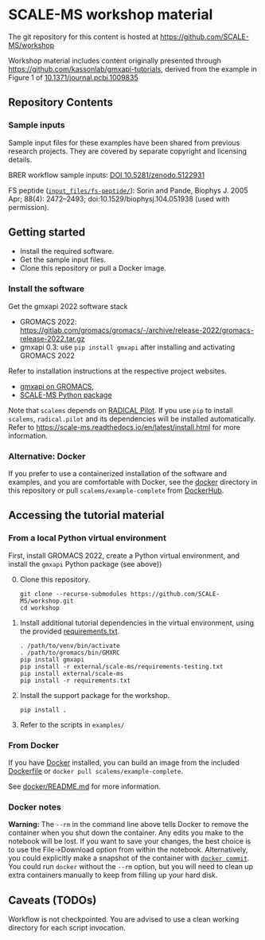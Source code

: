 # SCALE-MS workshop material

The git repository for this content is hosted at 
https://github.com/SCALE-MS/workshop

Workshop material includes content originally presented through
https://github.com/kassonlab/gmxapi-tutorials,
derived from the example in Figure 1 of [10.1371/journal.pcbi.1009835](https://dx.plos.org/10.1371/journal.pcbi.1009835)

## Repository Contents

### Sample inputs

Sample input files for these examples have been shared from previous research projects. They are covered by separate copyright and licensing details.

BRER workflow sample inputs: [DOI 10.5281/zenodo.5122931](https://zenodo.org/record/5122931)

FS peptide ([`input_files/fs-peptide/`](input_files/fs-peptide/)):
Sorin and Pande, Biophys J. 2005 Apr; 88(4): 2472–2493; doi:10.1529/biophysj.104.051938 (used with permission).

## Getting started

* Install the required software.
* Get the sample input files.
* Clone this repository or pull a Docker image.

### Install the software

Get the gmxapi 2022 software stack

* GROMACS 2022: https://gitlab.com/gromacs/gromacs/-/archive/release-2022/gromacs-release-2022.tar.gz
* gmxapi 0.3: use `pip install gmxapi` after installing and activating GROMACS 2022

Refer to installation instructions at the respective project websites.
* [gmxapi on GROMACS](https://manual.gromacs.org/current/gmxapi/userguide/install.html), 
* [SCALE-MS Python package](https://scale-ms.readthedocs.io/en/latest/install.html)

Note that `scalems` depends on [RADICAL Pilot](https://radicalpilot.readthedocs.io/en/stable/).
If you use `pip` to install `scalems`, `radical.pilot` and its dependencies will be installed automatically.
Refer to https://scale-ms.readthedocs.io/en/latest/install.html for more information.

### Alternative: Docker

If you prefer to use a containerized installation of the software and examples,
and you are comfortable with Docker,
see the [docker](docker) directory in this repository
or pull `scalems/example-complete` from
[DockerHub](https://hub.docker.com/r/scalems/example-complete).

## Accessing the tutorial material

### From a local Python virtual environment

First, install GROMACS 2022, create a Python virtual environment, and install the `gmxapi` Python package (see above))

0. Clone this repository.
   ```shell
   git clone --recurse-submodules https://github.com/SCALE-MS/workshop.git
   cd workshop
   ```
1. Install additional tutorial dependencies in the virtual environment, using the provided [requirements.txt](requirements.txt).
    ```shell
    . /path/to/venv/bin/activate
    . /path/to/gromacs/bin/GMXRC
    pip install gmxapi
    pip install -r external/scale-ms/requirements-testing.txt
    pip install external/scale-ms
    pip install -r requirements.txt
    ```
2. Install the support package for the workshop.
   ```shell
   pip install .
   ```
3. Refer to the scripts in `examples/`

### From Docker

If you have [Docker](https://www.docker.com/get-started) installed,
you can build an image from the included [Dockerfile](docker/example-complete.dockerfile)
or `docker pull scalems/example-complete`.

See [docker/README.md](docker/README.md) for more information.

### Docker notes
**Warning:**
The `--rm` in the command line above tells Docker to remove the container when you shut down the container.
Any edits you make to the notebook will be lost.
If you want to save your changes,
the best choice is to use the File->Download option from within the notebook.
Alternatively, you could explicitly make a snapshot of the container with
[`docker commit`](https://docs.docker.com/engine/reference/commandline/commit/).
You could run `docker` without the `--rm` option,
but you will need to clean up extra containers manually to keep from filling up your hard disk.

## Caveats (TODOs)

Workflow is not checkpointed. You are advised to use a clean working directory for each script invocation.
